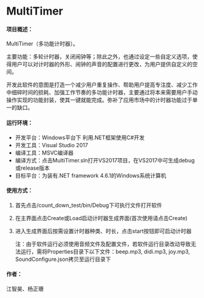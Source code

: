 # MultiTimer

#### 项目概述：

MultiTimer（多功能计时器）。

主要功能：多轮计时器，关闭闹钟等；除此之外，也通过设定一些自定义选项，使得用户可以对计时器的外形、闹钟的声音的配置进行更改，为用户提供自定义的空间。

开发此软件的意图是打造一个减少用户重复操作、帮助用户提高专注度、减少工作中细碎时间的损耗、加强工作节奏的多功能计时器，主要通过将本来需要用户手动操作实现的功能封装，使其一键就能完成。弥补了应用市场中的计时器功能过于单一的缺口。

#### 运行环境：

- 开发平台：Windows平台下 利用.NET框架使用C#开发
- 开发工具：Visual Studio 2017
- 编译工具：MSVC编译器
- 编译方式：点击MultiTimer.sln打开VS2017项目，在VS2017中可生成debug或release版本
- 目标平台：为装有.NET framework 4.6.1的Windows系统计算机

#### 使用方式：

1. 首先点击/count_down_test/bin/Debug下可执行文件打开软件

2. 在主界面点击Create或Load启动计时器生成界面(首次使用请点击Create)

3. 进入生成界面后按需设置计时器种类、时长，点击start按钮即可启动计时器

   注：由于软件运行必须使用音频文件及配置文件，若软件运行目录改动导致无法运行，需将Properties目录下以下文件：beep.mp3, didi.mp3, joy.mp3, SoundConfigure.json拷贝至运行目录下

#### 作者：

江智昊、杨正瑭